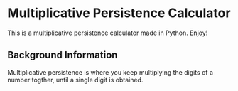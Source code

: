 # Multiplicative Persistence Calculator
This is a multiplicative persistence calculator made in Python. Enjoy!

## Background Information

Multiplicative persistence is where you keep multiplying the digits of a number togther, until a single digit is obtained.
